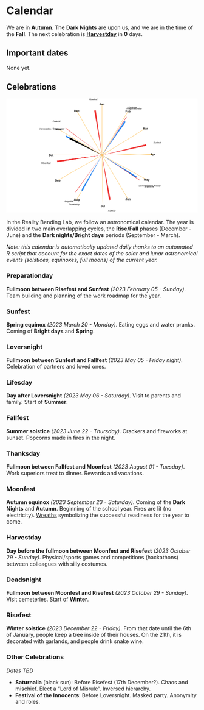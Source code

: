 
# Calendar

We are in **Autumn**. The **Dark Nights** are upon us, and we are in the
time of the **Fall**. The next celebration is
[**Harvestday**](https://github.com/RealityBending/Calendar#Harvestday)
in **0** days.

## Important dates

None yet.

## Celebrations

![](calendar_plot-1.png)<!-- -->

In the Reality Bending Lab, we follow an astronomical calendar. The year
is divided in two main overlapping cycles, the **Rise/Fall** phases
(December - June) and the **Dark nights/Bright days** periods
(September - March).

*Note: this calendar is automatically updated daily thanks to an
automated R script that account for the exact dates of the solar and
lunar astronomical events (solstices, equinoxes, full moons) of the
current year.*

### Preparationday

**Fullmoon between Risefest and Sunfest** *(2023 February 05 - Sunday)*.
Team building and planning of the work roadmap for the year.

### Sunfest

**Spring equinox** *(2023 March 20 - Monday)*. Eating eggs and water
pranks. Coming of **Bright days** and **Spring**.

### Loversnight

**Fullmoon between Sunfest and Fallfest** *(2023 May 05 - Friday
night)*. Celebration of partners and loved ones.

### Lifesday

**Day after Loversnight** *(2023 May 06 - Saturday)*. Visit to parents
and family. Start of **Summer**.

### Fallfest

**Summer solstice** *(2023 June 22 - Thursday)*. Crackers and fireworks
at sunset. Popcorns made in fires in the night.

### Thanksday

**Fullmoon between Fallfest and Moonfest** *(2023 August 01 - Tuesday)*.
Work superiors treat to dinner. Rewards and vacations.

### Moonfest

**Autumn equinox** *(2023 September 23 - Saturday)*. Coming of the
**Dark Nights** and **Autumn**. Beginning of the school year. Fires are
lit (no electricity).
[Wreaths](https://en.wikipedia.org/wiki/Do%C5%BCynki) symbolizing the
successful readiness for the year to come.

### Harvestday

**Day before the fullmoon between Moonfest and Risefest** *(2023 October
29 - Sunday)*. Physical/sports games and competitions (hackathons)
between colleagues with silly costumes.

### Deadsnight

**Fullmoon between Moonfest and Risefest** *(2023 October 29 - Sunday)*.
Visit cemeteries. Start of **Winter**.

### Risefest

**Winter solstice** *(2023 December 22 - Friday)*. From that date until
the 6th of January, people keep a tree inside of their houses. On the
21th, it is decorated with garlands, and people drink snake wine.

### Other Celebrations

*Dates TBD*

- **Saturnalia** (black sun): Before Risefest (17th December?). Chaos
  and mischief. Elect a “Lord of Misrule”. Inversed hierarchy.
- **Festival of the Innocents**: Before Loversnight. Masked party.
  Anonymity and roles.
